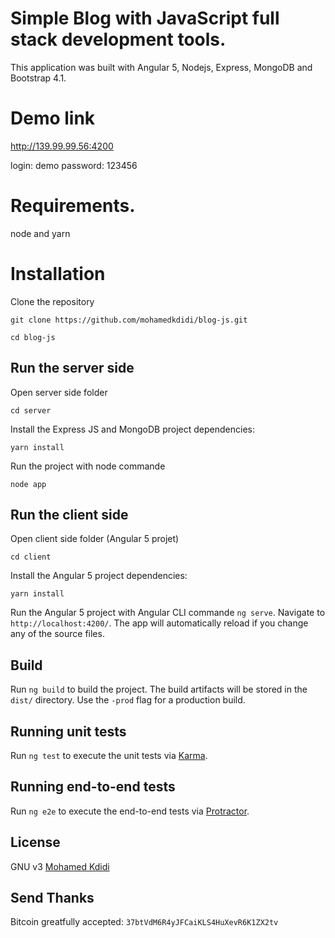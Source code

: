 # Simple Blog with JavaScript full stack development tools.

This application was built with Angular 5, Nodejs, Express, MongoDB and Bootstrap 4.1. 

# Demo link

http://139.99.99.56:4200

login: demo
password: 123456


# Requirements.

node and yarn

# Installation

Clone the repository

```
git clone https://github.com/mohamedkdidi/blog-js.git

cd blog-js
```

## Run the server side

Open server side folder 

```
cd server
```

Install the Express JS and MongoDB project dependencies: 

```
yarn install
```

Run the project with node commande 

```
node app
```

## Run the client side

Open client side folder (Angular 5 projet) 

```
cd client
```

Install the Angular 5 project dependencies: 

```
yarn install
```

Run the Angular 5 project with Angular CLI commande `ng serve`. Navigate to `http://localhost:4200/`. The app will automatically reload if you change any of the source files.


## Build

Run `ng build` to build the project. The build artifacts will be stored in the `dist/` directory. Use the `-prod` flag for a production build.

## Running unit tests

Run `ng test` to execute the unit tests via [Karma](https://karma-runner.github.io).

## Running end-to-end tests

Run `ng e2e` to execute the end-to-end tests via [Protractor](http://www.protractortest.org/).


## License

GNU v3 [Mohamed Kdidi](https://mohamedkdidi.github.io)


## Send Thanks
Bitcoin greatfully accepted: `37btVdM6R4yJFCaiKLS4HuXevR6K1ZX2tv`

